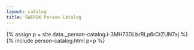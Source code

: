 ```yaml
---
layout: catalog
title: SWERIK Person Catalog
---
```

{% assign p = site.data._person-catalog.i-3MH73DLbrRLp6rCtZUN7xj %}
{% include person-catalog.html p=p %}

